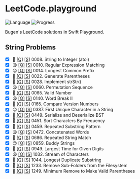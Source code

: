 # LeetCode.playground
![Language](https://img.shields.io/badge/Language-Swift%205.3-orange.svg)
![Progress](https://img.shields.io/badge/Count-21-orange.svg)

Bugen's LeetCode solutions in Swift Playground.
## String Problems
- [X] 🤨 [[Q]](https://leetcode.com/problems/string-to-integer-atoi/) [[S]](../LeetCode.playground/Pages/8-String%20to%20Integer%20(atoi).xcplaygroundpage/Contents.swift) 0008. String to Integer (atoi) 
- [X] 😫 [[Q]](https://leetcode.com/problems/regular-expression-matching/) [[S]](../LeetCode.playground/Pages/10.%20Regular%20Expression%20Matching.xcplaygroundpage/Contents.swift) 0010. Regular Expression Matching 
- [X] 😊 [[Q]](https://leetcode.com/problems/longest-common-prefix/) [[S]](../LeetCode.playground/Pages/14.%20Longest%20Common%20Prefix.xcplaygroundpage/Contents.swift) 0014. Longest Common Prefix 
- [X] 🔞 [[Q]](https://leetcode.com/problems/generate-parentheses/) [[S]](../LeetCode.playground/Pages/22.%20Generate%20Parentheses.xcplaygroundpage/Contents.swift) 0022. Generate Parentheses 
- [X] 🔞 [[Q]](https://leetcode.com/problems/implement-strstr/) [[S]](../LeetCode.playground/Pages/28.%20Implement%20strStr().xcplaygroundpage/Contents.swift) 0028. Implement strStr() 
- [X] 😫 [[Q]](https://leetcode.com/problems/permutation-sequence/) [[S]](../LeetCode.playground/Pages/60.%20Permutation%20Sequence.xcplaygroundpage/Contents.swift) 0060. Permutation Sequence 
- [X] 🔞 [[Q]](https://leetcode.com/problems/valid-number/) [[S]](../LeetCode.playground/Pages/65.%20Valid%20Number.xcplaygroundpage/Contents.swift) 0065. Valid Number 
- [X] 😫 [[Q]](https://leetcode.com/problems/word-break-ii/) [[S]](../LeetCode.playground/Pages/140.%20Word%20Break%20II.xcplaygroundpage/Contents.swift) 0140. Word Break II 
- [X] 🤨 [[Q]](https://leetcode.com/problems/compare-version-numbers/) [[S]](../LeetCode.playground/Pages/165.%20Compare%20Version%20Numbers.xcplaygroundpage/Contents.swift) 0165. Compare Version Numbers 
- [X] 😊 [[Q]](https://leetcode.com/problems/first-unique-character-in-a-string/) [[S]](../LeetCode.playground/Pages/387-First%20Unique%20Character%20in%20a%20String.xcplaygroundpage/Contents.swift) 0387. First Unique Character in a String 
- [X] 🤨 [[Q]](https://leetcode.com/problems/serialize-and-deserialize-bst/) [[S]](../LeetCode20Q4.playground/Pages/449.%20Serialize%20and%20Deserialize%20BST.xcplaygroundpage/Contents.swift) 0449. Serialize and Deserialize BST 
- [X] 🤨 [[Q]](https://leetcode.com/problems/sort-characters-by-frequency/) [[S]](../LeetCode.playground/Pages/451-Sort%20Characters%20By%20Frequency.xcplaygroundpage/Contents.swift) 0451. Sort Characters By Frequency 
- [X] 🔞 [[Q]](https://leetcode.com/problems/repeated-substring-pattern/) [[S]](../LeetCode.playground/Pages/459.%20Repeated%20Substring%20Pattern.xcplaygroundpage/Contents.swift) 0459. Repeated Substring Pattern 
- [X] 😫 [[Q]](https://leetcode.com/problems/concatenated-words/) [[S]](../LeetCode.playground/Pages/472-Concatenated%20Words.xcplaygroundpage/Contents.swift) 0472. Concatenated Words 
- [X] 🤨 [[Q]](https://leetcode.com/problems/repeated-string-match/) [[S]](../LeetCode.playground/Pages/686.%20Repeated%20String%20Match.xcplaygroundpage/Contents.swift) 0686. Repeated String Match 
- [X] 😊 [[Q]](https://leetcode.com/problems/buddy-strings/) [[S]](../LeetCode20Q4.playground/Pages/859.%20Buddy%20Strings.xcplaygroundpage/Contents.swift) 0859. Buddy Strings 
- [X] 🤨 [[Q]](https://leetcode.com/problems/largest-time-for-given-digits/) [[S]](../LeetCode.playground/Pages/949.%20Largest%20Time%20for%20Given%20Digits.xcplaygroundpage/Contents.swift) 0949. Largest Time for Given Digits 
- [X] 😫 [[Q]](https://leetcode.com/problems/stream-of-characters/) [[S]](../LeetCode.playground/Pages/1032.%20Stream%20of%20Characters.xcplaygroundpage/Contents.swift) 1032. Stream of Characters 
- [X] 🤬 [[Q]](https://leetcode.com/problems/longest-duplicate-substring/) [[S]](../LeetCode.playground/Pages/1044.%20Longest%20Duplicate%20Substring.xcplaygroundpage/Contents.swift) 1044. Longest Duplicate Substring 
- [X] 🤨 [[Q]](https://leetcode.com/problems/remove-sub-folders-from-the-filesystem/) [[S]](../LeetCode.playground/Pages/1233.%20Remove%20Sub-Folders%20from%20the%20Filesystem.xcplaygroundpage/Contents.swift) 1233. Remove Sub-Folders from the Filesystem 
- [X] 🤨 [[Q]](https://leetcode.com/problems/minimum-remove-to-make-valid-parentheses/) [[S]](../LeetCode21Q1.playground/Pages/1249.%20Minimum%20Remove%20to%20Make%20Valid%20Parentheses.xcplaygroundpage/Contents.swift) 1249. Minimum Remove to Make Valid Parentheses 
